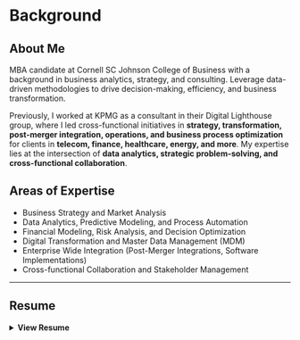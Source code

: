# Background

## About Me
MBA candidate at Cornell SC Johnson College of Business with a background in business analytics, strategy, and consulting. Leverage data-driven methodologies to drive decision-making, efficiency, and business transformation.  

Previously, I worked at KPMG as a consultant in their Digital Lighthouse group, where I led cross-functional initiatives in **strategy, transformation, post-merger integration, operations, and business process optimization** for clients in **telecom, finance, healthcare, energy, and more**. My expertise lies at the intersection of **data analytics, strategic problem-solving, and cross-functional collaboration**.  

## Areas of Expertise
- Business Strategy and Market Analysis
- Data Analytics, Predictive Modeling, and Process Automation
- Financial Modeling, Risk Analysis, and Decision Optimization
- Digital Transformation and Master Data Management (MDM)
- Enterprise Wide Integration (Post-Merger Integrations, Software Implementations)
- Cross-functional Collaboration and Stakeholder Management

---

## Resume  

<details>
  <summary><b>View Resume</b></summary>

  <br>

  <div align="center" style="width: 70%; margin: 0 auto;">

  | **Section** | **Details** |
  |------------|----------------------------------|
  | **Name** | Dev Misra |
  | **LinkedIn** | [linkedin.com/in/dev-misra](https://www.linkedin.com/in/dev-misra/) |
  | **Education** | Cornell SC Johnson College of Business (MBA '26), Rutgers Business School (B.S. '21) |
  | **Work Experience** | KPMG (Advisory Associate), Compass Pro Bono (Consultant) |
  | **Certifications** | AWS Certified Cloud Practitioner, AWS Certified SysOps Administrator - Associate, Databricks Certified Data Engineer Associate |
  | **Technical Skills** | Python, R, SQL, Alteryx, Power BI, Tableau, Excel, PowerPoint, Word |
  | **Portfolio** | [31-DM.github.io](https://31-dm.github.io/) |

  </div>

  <div align="center">
    <img src="assets/resume/DM_Resume_Sep25.png" width="85%">
  </div>

</details>

